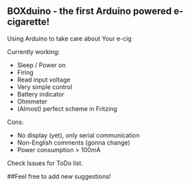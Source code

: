## BOXduino - the first Arduino powered e-cigarette!

Using Arduino to take care about Your e-cig

Currently working:
  * Sleep / Power on
  * Firing
  * Read input voltage
  * Very simple control
  * Battery indicator
  * Ohmmeter
  * (Almost) perfect scheme in Fritzing

Cons:
  * No display (yet), only serial communication  
  * Non-English comments (gonna change)  
  * Power consumption > 100mA  
  
Check Issues for ToDo list.  

##Feel free to add new suggestions!
